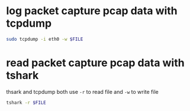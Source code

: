 # log packet capture pcap data with tcpdump
```bash
sudo tcpdump -i eth0 -w $FILE
```

# read packet capture pcap data with tshark
thsark and tcpdump both use `-r` to read file and `-w` to write file
```bash
tshark -r $FILE
```
